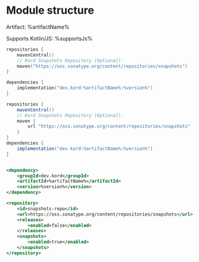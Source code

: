 # Module structure

<tldr id="module_tldr">
    <p>
        Artifact: <shortcut>%artifactName%</shortcut>
    </p>
    <p>
        Supports Kotlin/JS: %supportsJs%
    </p>
</tldr>

<snippet id="installation">
<tabs>
<tab title="Gradle (Kotlin DSL)">

```kotlin
repositories {
    mavenCentral()
    // Kord Snapshots Repository (Optional):
    maven("https://oss.sonatype.org/content/repositories/snapshots")
}

dependencies {
    implementation("dev.kord:%artifactName%:%version%")
}
```
</tab>

<tab title="Gradle (Groovy DSL)">

```groovy
repositories {
    mavenCentral()
    // Kord Snapshots Repository (Optional):
    maven {
        url "https://oss.sonatype.org/content/repositories/snapshots"
    }
}
dependencies {
    implementation("dev.kord:%artifactName%:%version%")
}
```

</tab>

<tab title="Maven">

```xml

<dependency>
    <groupId>dev.kord</groupId>
    <artifactId>%artifactName%</artifactId>
    <version>%version%</version>
</dependency>
```
<chapter title="Kord Snapshot Repository (Optional)" collapsible="true" id="maven-snapshot-repository">

```xml
<repository>
    <id>snapshots-repo</id>
    <url>https://oss.sonatype.org/content/repositories/snapshots</url>
    <releases>
        <enabled>false</enabled>
    </releases>
    <snapshots>
        <enabled>true</enabled>
    </snapshots>
</repository>
```
</chapter>
</tab>
</tabs>
</snippet>

